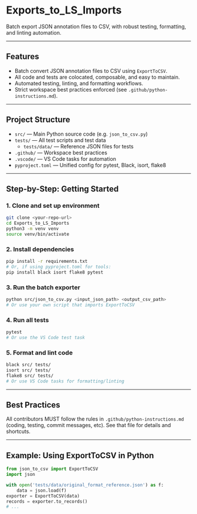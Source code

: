 
# Exports_to_LS_Imports

Batch export JSON annotation files to CSV, with robust testing, formatting, and linting automation.

---

## Features
- Batch convert JSON annotation files to CSV using `ExportToCSV`.
- All code and tests are colocated, composable, and easy to maintain.
- Automated testing, linting, and formatting workflows.
- Strict workspace best practices enforced (see `.github/python-instructions.md`).

---

## Project Structure

- `src/` — Main Python source code (e.g. `json_to_csv.py`)
- `tests/` — All test scripts and test data
  - `tests/data/` — Reference JSON files for tests
- `.github/` — Workspace best practices
- `.vscode/` — VS Code tasks for automation
- `pyproject.toml` — Unified config for pytest, Black, isort, flake8

---

## Step-by-Step: Getting Started

### 1. Clone and set up environment

```sh
git clone <your-repo-url>
cd Exports_to_LS_Imports
python3 -m venv venv
source venv/bin/activate
```

### 2. Install dependencies

```sh
pip install -r requirements.txt
# Or, if using pyproject.toml for tools:
pip install black isort flake8 pytest
```

### 3. Run the batch exporter

```sh
python src/json_to_csv.py <input_json_path> <output_csv_path>
# Or use your own script that imports ExportToCSV
```

### 4. Run all tests

```sh
pytest
# Or use the VS Code test task
```

### 5. Format and lint code

```sh
black src/ tests/
isort src/ tests/
flake8 src/ tests/
# Or use VS Code tasks for formatting/linting
```

---

## Best Practices

All contributors MUST follow the rules in `.github/python-instructions.md` (coding, testing, commit messages, etc). See that file for details and shortcuts.

---

## Example: Using ExportToCSV in Python

```python
from json_to_csv import ExportToCSV
import json

with open('tests/data/original_format_reference.json') as f:
    data = json.load(f)
exporter = ExportToCSV(data)
records = exporter.to_records()
# ...
```
